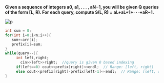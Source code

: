 **Given a sequence of integers a0, a1, . . . , aN−1, you will be given Q queries of the form [L, R). For each query, compute S(L, R) = aL+aL+1+· · ·+aR−1.**

![p](https://miro.medium.com/v2/resize:fit:720/format:webp/0*HsqZxKUdKNu70Hm0.png)

```cpp
int sum = 0;
for(int i=0;i<n;i++){
   sum+=arr[i];
   prefix[i]=sum;
}
while(query--){
     int left,right;
	   cin>>left>>right;  //query is given 0 based indexing
     if(left==0) cout<<prefix[right]<<endl;  // Range: [left, right]
     else cout<<prefix[right]-prefix[left-1]<<endl;  // Range: [left, right]
}
```
